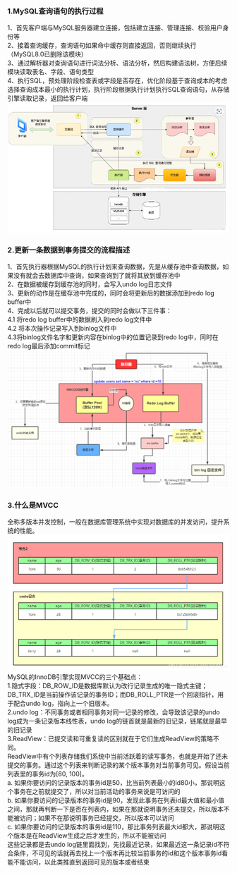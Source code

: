 ﻿### 1.MySQL查询语句的执行过程
1、首先客户端与MySQL服务器建立连接，包括建立连接、管理连接、校验用户身份等
<br>
2、接着查询缓存，查询语句如果命中缓存则直接返回，否则继续执行（MySQL8.0已删除该模块）
<br>
3、通过解析器对查询语句进行词法分析、语法分析，然后构建语法树，方便后续模块读取表名、字段、语句类型
<br>
4、执行SQL，预处理阶段检查表或字段是否存在，优化阶段基于查询成本的考虑选择查询成本最小的执行计划，执行阶段根据执行计划执行SQL查询语句，从存储引擎读取记录，返回给客户端
![sql执行过程](../pics/sql_run.png)

### 2.更新一条数据到事务提交的流程描述
1、首先执行器根据MySQL的执行计划来查询数据，先是从缓存池中查询数据，如果没有就会去数据库中查询，如果查询到了就将其放到缓存池中
<br>
2、在数据被缓存到缓存池的同时，会写入undo log日志文件
<br>
3、更新的动作是在缓存池中完成的，同时会将更新后的数据添加到redo log buffer中
<br>
4、完成以后就可以提交事务，提交的同时会做以下三件事： 
<br>
4.1 将redo log buffer中的数据刷入到redo log文件中
<br>
4.2 将本次操作记录写入到binlog文件中
<br>
4.3将binlog文件名字和更新内容在binlog中的位置记录到redo log中，同时在redo log最后添加commit标记
![sql更新过程](../pics/sql_update.png)
### 3.什么是MVCC
全称多版本并发控制，一般在数据库管理系统中实现对数据库的并发访问，提升系统的性能。
<br>
![MVCC](../pics/mvcc.png)
MySQL的InnoDB引擎实现MVCC的三个基础点：
<br>
1.隐式字段：DB_ROW_ID是数据库默认为改行记录生成的唯一隐式主键；DB_TRX_ID是当前操作该记录的事务ID；而DB_ROLL_PTR是一个回滚指针，用于配合undo log，指向上一个旧版本。
<br>
2.undo log：不同事务或者相同事务对同一记录的修改，会导致该记录的undo log成为一条记录版本线性表，undo log的链首就是最新的旧记录，链尾就是最早的旧记录
<br>
3.ReadView：已提交读和可重复读的区别就在于它们生成ReadView的策略不同。
<br>
ReadView中有个列表存储我们系统中当前活跃着的读写事务，也就是开始了还未提交的事务。通过这个列表来判断记录的某个版本事务对当前事务可见。假设当前列表里的事务id为[80, 100]。
<br>
a. 如果你要访问的记录版本的事务id是50，比当前列表最小的id80小，那说明这个事务在之前就提交了，所以对当前活动的事务来说是可访问的
<br>
b. 如果你要访问的记录版本的事务id是90，发现此事务在列表id最大值和最小值之间，那就再判断一下是否在列表内，如果在那就说明事务还未提交，所以版本不能被访问；如果不在那说明事务已经提交，所以版本可以访问
<br>
c. 如果你要访问的记录版本的事务id是110，那比事务列表最大id都大，那说明这个版本是在ReadView生成之后才发生的，所以不能被访问
<br>
这些记录都是去undo log链里面找到，先找最近记录，如果最近这一条记录id不符合条件，不可见的话就再去找上一个版本再比较当前事务的id和这个版本事务id看能不能访问，以此类推直到返回可见的版本或者结束

